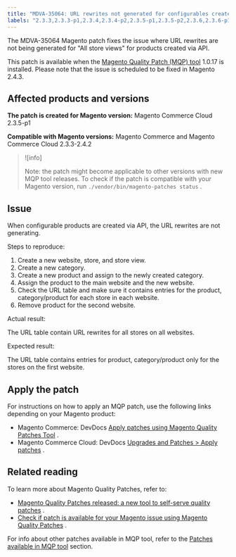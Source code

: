 ```yaml
---
title: "MDVA-35064: URL rewrites not generated for configurables created via API"
labels: "2.3.3,2.3.3-p1,2.3.4,2.3.4-p2,2.3.5-p1,2.3.5-p2,2.3.6,2.3.6-p1,2.4.0,2.4.0-p1,2.4.1,2.4.1-p1,2.4.2,MQP 1.0.17,Magento Commerce,Magento Commerce Cloud,Magento Quality Patches,support tools"
---
```


The MDVA-35064 Magento patch fixes the issue where URL rewrites are not being generated for "All store views" for products created via API.

This patch is available when the [Magento Quality Patch (MQP) tool](https://support.magento.com/hc/en-us/articles/360047139492) 1.0.17 is installed. Please note that the issue is scheduled to be fixed in Magento 2.4.3.

## Affected products and versions

 **The patch is created for Magento version:** Magento Commerce Cloud 2.3.5-p1

 **Compatible with Magento versions:** Magento Commerce and Magento Commerce Cloud 2.3.3-2.4.2

>![info]
>
>Note: the patch might become applicable to other versions with new MQP tool releases. To check if the patch is compatible with your Magento version, run `./vendor/bin/magento-patches status` .

## Issue

When configurable products are created via API, the URL rewrites are not generating.

 <span class="wysiwyg-underline">Steps to reproduce:</span> 

1. Create a new website, store, and store view.
1. Create a new category.
1. Create a new product and assign to the newly created category.
1. Assign the product to the main website and the new website.
1. Check the URL table and make sure it contains entries for the product, category/product for each store in each website.
1. Remove product for the second website.

 <span class="wysiwyg-underline">Actual result:</span> 

The URL table contain URL rewrites for all stores on all websites.

 <span class="wysiwyg-underline">Expected result:</span> 

The URL table contains entries for product, category/product only for the stores on the first website.

## Apply the patch

For instructions on how to apply an MQP patch, use the following links depending on your Magento product:

* Magento Commerce: DevDocs [Apply patches using Magento Quality Patches Tool](https://devdocs.magento.com/guides/v2.4/comp-mgr/patching/mqp.html) .
* Magento Commerce Cloud: DevDocs [Upgrades and Patches > Apply patches](https://devdocs.magento.com/cloud/project/project-patch.html) .

## Related reading

To learn more about Magento Quality Patches, refer to:

* [Magento Quality Patches released: a new tool to self-serve quality patches](https://support.magento.com/hc/en-us/articles/360047139492) .
* [Check if patch is available for your Magento issue using Magento Quality Patches](https://support.magento.com/hc/en-us/articles/360047125252) .

For info about other patches available in MQP tool, refer to the [Patches available in MQP tool](https://support.magento.com/hc/en-us/sections/360010506631-Patches-available-in-MQP-tool-) section.
